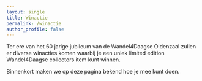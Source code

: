 ```yaml
---
layout: single
title: Winactie
permalink: /winactie
author_profile: false
---
```


Ter ere van het 60 jarige jubileum van de Wandel4Daagse Oldenzaal zullen er diverse winacties komen waarbij je een uniek limited edition Wandel4Daagse collectors item kunt winnen.

Binnenkort maken we op deze pagina bekend hoe je mee kunt doen.